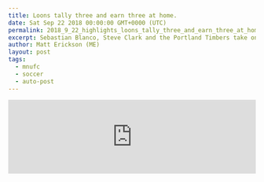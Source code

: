```yaml
---
title: Loons tally three and earn three at home.
date: Sat Sep 22 2018 00:00:00 GMT+0000 (UTC)
permalink: 2018_9_22_highlights_loons_tally_three_and_earn_three_at_home_md
excerpt: Sebastian Blanco, Steve Clark and the Portland Timbers take on Darwin Quintero, Romario Ibarra and Minnesota United FC as both clubs jockey for position in the Western Conference.
author: Matt Erickson (ME)
layout: post
tags:
  - mnufc
  - soccer
  - auto-post
---
```

<div class='soccer-video-wrapper'>
    <iframe class='soccer-video' width='100%' height='auto' frameborder='0' allowfullscreen src="https://www.mnufc.com/iframe-video?brightcove_id=5838749464001&brightcove_player_id=default&brightcove_account_id=5534894110001"></iframe>
</div>
